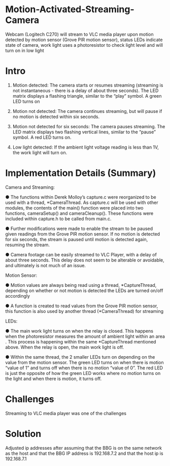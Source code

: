 # Motion-Activated-Streaming-Camera
Webcam (Logitech C270) will stream to VLC media player upon motion detected by motion sensor (Grove PIR motion sensor), status LEDs indicate state of camera, work light uses a photoresistor to check light level and will turn on in low light

# Intro

1. Motion detected: The camera starts or resumes streaming (streaming is not
instantaneous - there is a delay of about three seconds). The LED matrix displays a
flashing triangle, similar to the “play” symbol. A green LED turns on

2. Motion not detected: The camera continues streaming, but will pause if no motion is
detected within six seconds.

3. Motion not detected for six seconds: The camera pauses streaming. The LED matrix
displays two flashing vertical lines, similar to the “pause” symbol. A red LED turns on.

4. Low light detected: If the ambient light voltage reading is less than 1V, the work light
will turn on.

# Implementation Details (Summary)

Camera and Streaming:

● The functions within Derek Molloy’s capture.c were reorganized to be used with a
thread, *CameraThread. As capture.c will be used with other modules, the contents of
the main() function were placed into two functions, cameraSetup() and cameraCleanup().
These functions were included within capture.h to be called from main.c.

● Further modifications were made to enable the stream to be paused given readings from
the Grove PIR motion sensor. If no motion is detected for six seconds, the stream is
paused until motion is detected again, resuming the stream.

● Camera footage can be easily streamed to VLC Player, with a delay of about three
seconds. This delay does not seem to be alterable or avoidable, and ultimately is not
much of an issue.

Motion Sensor:

● Motion values are always being read using a thread, *CaptureThread, depending on
whether or not motion is detected the LEDs are turned on/off accordingly

● A function is created to read values from the Grove PIR motion sensor, this function is
also used by another thread (*CameraThread) for streaming

LEDs:

● The main work light turns on when the relay is closed. This happens when the
photoresistor measures the amount of ambient light within an area . This process is
happening within the same *CaptureThread mentioned above. When the relay
is open, the main work light is off.

● Within the same thread, the 2 smaller LEDs turn on depending on the value from
the motion sensor. The green LED turns on when there is motion “value of 1” and
turns off when there is no motion “value of 0”. The red LED is just the opposite
of how the green LED works where no motion turns on the light and when there is
motion, it turns off.

# Challenges

Streaming to VLC media player was one of the challenges

# Solution

Adjusted ip addresses after assuming that the BBG is on the same network as the host and that the BBG IP address is 192.168.7.2 and that the host ip is 
192.168.7.1
